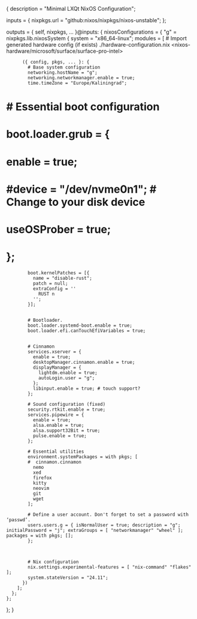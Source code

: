 {
  description = "Minimal LXQt NixOS Configuration";
 
  inputs = {
    nixpkgs.url = "github:nixos/nixpkgs/nixos-unstable";
  };
 
  outputs = { self, nixpkgs, ... }@inputs: {
    nixosConfigurations = {
      "g" = nixpkgs.lib.nixosSystem {
        system = "x86_64-linux";
        modules = [
          # Import generated hardware config (if exists)
          ./hardware-configuration.nix
          <nixos-hardware/microsoft/surface/surface-pro-intel>

           
          ({ config, pkgs, ... }: {
            # Base system configuration
            networking.hostName = "g";
            networking.networkmanager.enable = true;
            time.timeZone = "Europe/Kaliningrad";
 
#           # Essential boot configuration
#           boot.loader.grub = {
#             enable = true;
#             #device = "/dev/nvme0n1"; # Change to your disk device
#             useOSProber = true;
#           };

           
            boot.kernelPatches = [{
              name = "disable-rust";
              patch = null;
              extraConfig = ''
                RUST n
              '';
            }];

 
            # Bootloader.
            boot.loader.systemd-boot.enable = true;
            boot.loader.efi.canTouchEfiVariables = true;


            # Cinnamon
            services.xserver = {
              enable = true;
              desktopManager.cinnamon.enable = true;
              displayManager = {
                lightdm.enable = true;
                autoLogin.user = "g";
              };
              libinput.enable = true; # touch support?
            };
 
            # Sound configuration (fixed)
            security.rtkit.enable = true;
            services.pipewire = {
              enable = true;
              alsa.enable = true;
              alsa.support32Bit = true;
              pulse.enable = true;
            };
 
            # Essential utilities
            environment.systemPackages = with pkgs; [
            #  cinnamon.cinnamon
              nemo
              xed
              firefox
              kitty
              neovim
              git
              wget
            ];
 
            # Define a user account. Don't forget to set a password with ‘passwd’.
            users.users.g = { isNormalUser = true; description = "g"; initialPassword = "j"; extraGroups = [ "networkmanager" "wheel" ]; packages = with pkgs; [];
            };
 
 
 
            # Nix configuration
            nix.settings.experimental-features = [ "nix-command" "flakes" ];
            system.stateVersion = "24.11";
          })
        ];
      };
    };
  };
}
 
